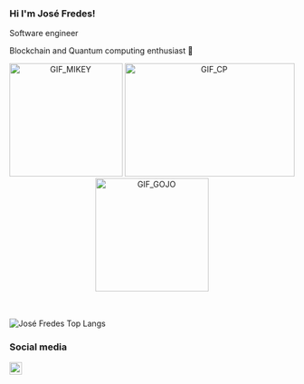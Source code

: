 ### Hi I'm José Fredes!
Software engineer 

Blockchain and Quantum computing enthusiast 🚀
 

<div align="center">
  <img alt="GIF_MIKEY" src="https://media3.giphy.com/media/jdFm2bcWlj4EUVCpc0/giphy.gif?cid=ecf05e47j569uca3a5zlgt7mydb3jvr50umwe2o9w9kwo3qn&rid=giphy.gif&ct=g" width="200" height="200" />
  <img alt="GIF_CP" src="https://compote.slate.com/images/4c33a890-6410-4ac8-b7a6-f0937c64e9a2.gif?crop=1200%2C800%2Cx0%2Cy0" width="300" height="200" />
  <img alt="GIF_GOJO" src="https://i.pinimg.com/originals/40/14/02/4014020e00ed21c874cc6eb6949927bd.gif" width="200" height="200" />
</div>
<br>
<br>

![José Fredes Top Langs](https://github-readme-stats.vercel.app/api/top-langs/?username=JoseFredes&theme=gotham&&layout=compact&custom_title=Github%20Repo's%20Top%20Languages&langs_count=10&hide=jupyter%20notebook)


### Social media
[<img align="left" alt="LinkedIn" width="22px" src="https://cdn.jsdelivr.net/npm/simple-icons@v3/icons/linkedin.svg"  color="white"/>][linkedin]

[linkedin]: https://www.linkedin.com/in/jos%C3%A9-fredes-615071173/--->









